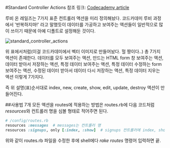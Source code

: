 #Standard Controller Actions
참조 링크: [Codecademy article](https://www.codecademy.com/articles/standard-controller-actions)

루비 온 레일즈는 7가지 표준 컨트롤러 액션을 미리 정의해놨다. 코드카데미 루비 과정에서 '반복하지마!' 라고 말했듯이 데이터를 가공하고 보여주는 액션들이 일반적으로 많이 쓰이기 때문에 아예 디폴트로 설정해둔 것이다.

![standard_controller_actions](https://s3.amazonaws.com/codecademy-content/projects/3/seven-actions.svg)

위 표에서처럼(이걸 코드카데미에서 벡터 이미지로 만들어놨다. 헐 짱이다..) 총 7가지 액션이 존재한다. 데이터를 모두 보여주는 액션, 만드는 HTML form 창 보여주는 액션, 데이터 받아서 저장하는 액션, 특정 데이터 보여주는 액션, 특정 데이터 수정하는 form 보여주는 액션, 수정된 데이터 받아서 데이터 다시 저장하는 액션, 특정 데이터 지우는 액션 이렇게 7가지다.

즉 위 설명(표)순서대로 index, new, create, show, edit, update, destroy 액션이 만들어진다.

##사용법
7개 모든 액션을 routes에 적용하는 방법은 routes.rb에 다음 코드처럼 *resources*와 컨트롤러 명을 심볼 형태로 적어주면 된다.
```ruby
# /config/routes.rb
resources :messages  # messages는 컨트롤러 명
resources :signups, only [:index, :show]  # signups 컨트롤러에 index, show 액션만 추가하고 싶다면 지정해줄 수 있다.
```
위와 같이 routes.rb 파일을 수정한 후에 shell에다 *rake routes* 명령어 입력하면 끝.
